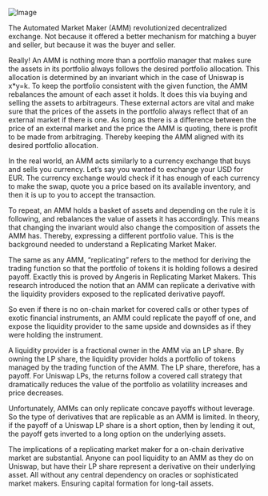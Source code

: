 ![Image](intro_rmm.png)

The Automated Market Maker (AMM) revolutionized decentralized exchange. Not because it offered a better mechanism for matching a buyer and seller, but because it was the buyer and seller.

Really! An AMM is nothing more than a portfolio manager that makes sure the assets in its portfolio always follows the desired portfolio allocation. This allocation is determined by an invariant which in the case of Uniswap is x*y=k. To keep the portfolio consistent with the given function, the AMM rebalances the amount of each asset it holds. It does this via buying and selling the assets to arbitrageurs. These external actors are vital and make sure that the prices of the assets in the portfolio always reflect that of an external market if there is one. As long as there is a difference between the price of an external market and the price the AMM is quoting, there is profit to be made from arbitraging. Thereby keeping the AMM aligned with its desired portfolio allocation.

In the real world, an AMM acts similarly to a currency exchange that buys and sells you currency. Let’s say you wanted to exchange your USD for EUR. The currency exchange would check if it has enough of each currency to make the swap, quote you a price based on its available inventory, and then it is up to you to accept the transaction.

To repeat, an AMM holds a basket of assets and depending on the rule it is following, and rebalances the value of assets it has accordingly. This means that changing the invariant would also change the composition of assets the AMM has. Thereby, expressing a different portfolio value. This is the background needed to understand a Replicating Market Maker.

The same as any AMM, “replicating” refers to the method for deriving the trading function so that the portfolio of tokens it is holding follows a desired payoff. Exactly this is proved by Angeris in Replicating Market Makers. This research introduced the notion that an AMM can replicate a derivative with the liquidity providers exposed to the replicated derivative payoff.

So even if there is no on-chain market for covered calls or other types of exotic financial instruments, an AMM could replicate the payoff of one, and expose the liquidity provider to the same upside and downsides as if they were holding the instrument.

A liquidity provider is a fractional owner in the AMM via an LP share. By owning the LP share, the liquidity provider holds a portfolio of tokens managed by the trading function of the AMM. The LP share, therefore, has a payoff. For Uniswap LPs, the returns follow a covered call strategy that dramatically reduces the value of the portfolio as volatility increases and price decreases.

Unfortunately, AMMs can only replicate concave payoffs without leverage. So the type of derivatives that are replicable as an AMM is limited. In theory, if the payoff of a Uniswap LP share is a short option, then by lending it out, the payoff gets inverted to a long option on the underlying assets.


The implications of a replicating market maker for a on-chain derivative market are substantial. Anyone can pool liquidity to an AMM as they do on Uniswap, but have their LP share represent a derivative on their underlying asset. All without any central dependency on oracles or sophisticated market makers. Ensuring capital formation for long-tail assets.